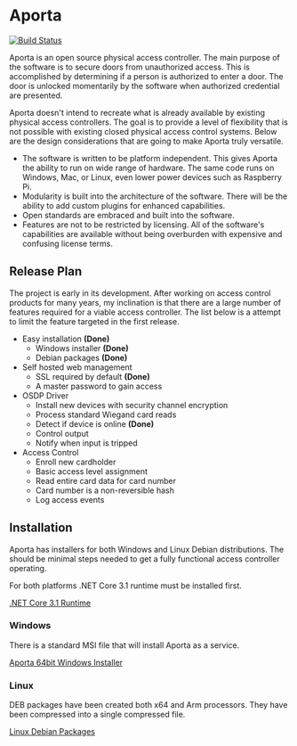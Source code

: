 # Aporta #

[![Build Status](https://dev.azure.com/jonathanhorvath/Aporta/_apis/build/status/bytedreamer.Aporta?branchName=main)](https://dev.azure.com/jonathanhorvath/Aporta/_build/latest?definitionId=2&branchName=main)

Aporta is an open source physical access controller. The main purpose of the software is to secure doors from unauthorized access. This is accomplished by determining if a person is authorized to enter a door. The door is unlocked momentarily by the software when authorized credential are presented.

Aporta doesn't intend to recreate what is already available by existing physical access controllers. The goal is to provide a level of flexibility that is not possible with existing closed physical access control systems. Below are the design considerations that are going to make Aporta truly versatile. 

- The software is written to be platform independent. This gives Aporta the ability to run on wide range of hardware. The same code runs on Windows, Mac, or Linux, even lower power devices such as Raspberry Pi.
- Modularity is built into the architecture of the software. There will be the ability to add custom plugins for enhanced capabilities. 
- Open standards are embraced and built into the software.
- Features are not to be restricted by licensing. All of the software's capabilities are available without being overburden with expensive and confusing license terms.

## Release Plan ##

The project is early in its development. After working on access control products for many years, my inclination is that there are a large number of features required for a viable access controller. The list below is a attempt to limit the feature targeted in the first release.

- Easy installation **(Done)**
    - Windows installer **(Done)**
    - Debian packages **(Done)**
- Self hosted web management
    - SSL required by default **(Done)**
    - A master password to gain access
- OSDP Driver
    - Install new devices with security channel encryption
    - Process standard Wiegand card reads
    - Detect if device is online **(Done)**
    - Control output
    - Notify when input is tripped
 - Access Control
    - Enroll new cardholder
    - Basic access level assignment
    - Read entire card data for card number
    - Card number is a non-reversible hash
    - Log access events

## Installation ##

Aporta has installers for both Windows and Linux Debian distributions. The should be minimal steps needed to get a fully functional access controller operating.

For both platforms .NET Core 3.1 runtime must be installed first.

[.NET Core 3.1 Runtime](https://dotnet.microsoft.com/download)

### Windows ###

There is a standard MSI file that will install Aporta as a service.

[Aporta 64bit Windows Installer](https://www.z-bitco.com/downloads/Aporta.msi)

### Linux ###

DEB packages have been created both x64 and Arm processors. They have been compressed into a single compressed file.

[Linux Debian Packages](https://www.z-bitco.com/downloads/Aporta.tar.gz)
